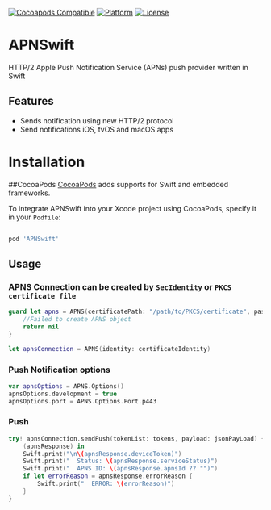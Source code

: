 [![Cocoapods Compatible](https://img.shields.io/cocoapods/v/APNSwift.svg)](https://img.shields.io/cocoapods/v/APNSwift.svg)
[![Platform](https://img.shields.io/cocoapods/p/APNSwift.svg?style=flat)](http://cocoadocs.org/docsets/APNSwift)
[![License](https://img.shields.io/cocoapods/l/APNSwift.svg?style=flat)](http://cocoadocs.org/docsets/APNSwift)

# APNSwift
HTTP/2 Apple Push Notification Service (APNs) push provider written in Swift

## Features
- Sends notification using new HTTP/2 protocol
- Send notifications iOS, tvOS and macOS apps

# Installation
##CocoaPods
[CocoaPods](http://cocoapods.org) adds supports for Swift and embedded frameworks.

To integrate APNSwift into your Xcode project using CocoaPods, specify it in your `Podfile`:

```ruby

pod 'APNSwift'
```

## Usage
### APNS Connection can be created by `SecIdentity` or `PKCS certificate file`
```swift
guard let apns = APNS(certificatePath: "/path/to/PKCS/certificate", passphrase: "********") else {
    //Failed to create APNS object
    return nil
}

let apnsConnection = APNS(identity: certificateIdentity)
```

### Push Notification options
```swift
var apnsOptions = APNS.Options()
apnsOptions.development = true
apnsOptions.port = APNS.Options.Port.p443
```

### Push
```swift
try! apnsConnection.sendPush(tokenList: tokens, payload: jsonPayLoad) {
    (apnsResponse) in
    Swift.print("\n\(apnsResponse.deviceToken)")
    Swift.print("  Status: \(apnsResponse.serviceStatus)")
    Swift.print("  APNS ID: \(apnsResponse.apnsId ?? "")")
    if let errorReason = apnsResponse.errorReason {
        Swift.print("  ERROR: \(errorReason)")
    }
}
```
